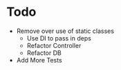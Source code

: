 # Todo

- Remove over use of static classes
  - Use DI to pass in deps
  - Refactor Controller
  - Refactor DB
- Add More Tests